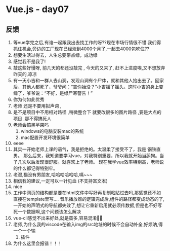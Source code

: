 # Vue.js - day07

## 反馈

1. 等vue学完之后,有谁一起跟我出去找工作的呀??现在市场行情很不错.我们得抓住机会,旁边的工厂现在已经涨到4000个月了,一起去4000包吃住??
2. 想要生活过得去，人生总要带点绿，成功绿
3. 感觉我不是我了!
4. 敲这些好慢呀, 前几天的都还没敲完 , 今天的又来了, 赶不上进度唉,又不想放弃昨天的,凉凉
5. 有一天小吉和一群人去山洞，发现山洞有个尸体，就和其他人抬出去了。回家后，其他人都死了，爷爷问：“吉你抬没？”小吉摇了摇头。这时小吉的身上变绿了，爷爷说：“不好，是绿尸寒警告！”
6. 你为何如此优秀
7. 老师 还是不要用拟声词 ,
8. 是不是项目中不用相对路径 ,稍微整合下 就要改很多的图片路径 ,要是大点的项目 ,那不得搞死人
9. 老师会搞黑苹果吗
   1. windows的电脑安装mac的系统
   2. mac配置开发环境很简单
10. eeee
11. 其实一开始老师上课的语气，我是拒绝的。太温柔了接受不了，我是  钢铁直男。 那么后来，我知道要学习vue，对我特别重要，所以我就开始当舔狗。当了几次以后发现很舒服。就喜欢上了老师。 现在我学vue效率特别高，老师说的什么都记得特别牢。
12. 老湿,猫没有男朋友,哈哈哈哈哈哈,嗝~~~
13. 相信我的建议,一定可以一针见血 (不支持富文本)
14. nice
15. 工作中网页的结构都是要在html文件中写好再复制粘贴过去吗,那感觉还不如直接在template里写.... 音乐播放器的逻辑完成后,组件的路径都变成动态的了,一开始的声明式的导航都失效了,想让它重新启用就必须传数据,但是也不好写死一个数据啊,这个问题该怎么解决
16. vue-cli感觉不出来好处,就是蛮多,容易混淆🤸‍♂️
17. 老师,为什么我的viscode在输入img的src地址的时候不会自动补全,好烦呐,得一个一个输
    1. 插件
18. <div id="app"> <!-- 2.使用组件像html标签一样 --> <index></index> <indexB></indexB> 为什么这里会报错！！！ </div> <script> Vue.component('index', { template: '<div>这是首页<index-b></index-b></div>' }) Vue.component('indexB', { //template属性指定组件模板，模板只能有一个根节点 template: '<div>这是首页B</div>' }) let vm = new Vue({ el: '#app', data: { } })
19. 嘿嘿嘿(●ˇ∀ˇ●)

## 回顾

1. vue-cli项目创建	

   1. vue create 项目名
      1. 下包，创建各种各样的文件，
      2. 配置文件之间的关联
      3. 弄不出来，用别人创建好的，装包运行
   2. cd 项目 
   3. npm run serve

2. vue-cli文件组成

   1. main.js 主要的文件，所有和顶级vue实例相关的都放到这里
   2. App.vue 最顶级的组件，仅次于 Vue实例，看到的顶级页面结构一般放在这里
   3. components 组件的文件夹
   4. assets 静态资源

3. vscode 红色波浪警告关闭&禁用

   1. ![1562655099632](assets/1562655099632.png)
   2. `vetur`插件提供的异常提示

4. 路径提示

   ![1562655171598](assets/1562655171598.png)

   安装之后就可以生效

   可以使用相对路径的方式来触发这个提示插件`./`就会有提示了

   

## player-项目创建

1. vue create 02.player
2. cd 02.player
3. npm run serve

## player-界面分析

![1562655721263](assets/1562655721263.png)

## player-搜索区域整合

1. 删除多余部分
2. 拷贝结构和样式
3. 搜索区域放到App.vue的顶部即可
4. 抽取顶部的搜索区域为组件
   1. 创建组件`01.search.vue`
   2. 原本App.vue顶部的搜索区域 c+v到组件中
   3. 在App.vue中导入并局部注册搜索组件
   4. 页面中使用即可

## player-搜索区域抽取为组件

## player-路由整合

1. 下载路由 npm i vue-router
2. 导入路由
3. 使用路由 `main.js`
   1. use一下
   2. 导入组件
   3. 注册路由规则
   4. 实例化路由对象
   5. 挂载给顶级的vue实例

### 注意

路由的整合套路是一样的，写多了自然就记住了

## player-轮播图

### 00 -整合轮播图组件

1. 创建轮播图组件 02.slider.vue
2. main.js中导入组件
   1. path:"/slider"
   2. component:slider

#### 注意

1. 添加了路由规则之后，可以用router-link,或者router.push来修改地址，跟通用的方法是，**直接修改url**

### 01 - 饿了么ui 介绍

1. 饿了吗前端团队开发的pc端的基于vue的组件库
2. 内部封装了很多现成的组件，直接就可以使用比如轮播图，tab栏，省市联动，开关，table
3. 因为在vue开发时用的很多，所以和几个其他的库合并到一起被称之为 **vue全家桶**
   1. vue
   2. axios
   3. vue-router
   4. 饿了么ui
   5. vuex

### 02 - 轮播图组件使用 

 	1. 下包 npm i element-ui -S
		2. 导包 [传送门](https://element.eleme.cn/#/zh-CN/component/quickstart)
		3. 用组件
     		1. 找到你要的组件 找到你要的结构
     		2. c+v
     		3. 走马灯 组件
	4. 获取轮播图 <https://autumnfish.cn/banner> 
    	1. axios调用接口
       		1. 安装axios
       		2. 导入axios
       		3. created中接口调用
    	2. 数据回来之后
    	3. 渲染到页面上
	5. 可能还需要调整轮播图样式

#### 注意点

1. 饿了么ui的轮播图模板默认提供的是h3标签，需要自行替换为别的标签
2. 默认有一个高度 150px，可能需要根据需求调整
3. 如果需要修改轮播图的样式，建议 加一个自己的类名，为这个类设置样式
   1. 为什么不直接饿了么的类？ 覆盖
4. 组件一出现就要调用接口，一般放到哪个钩子
   1. created:这里可以访问data

### 03 - 路由重定向

1. [传送门](https://router.vuejs.org/zh/guide/essentials/redirect-and-alias.html)
2. `{ path: '地址1', redirect: '跳转到的地址2' }`
3. main.js中增加一个重定向规则即可
4. 能够实现，匹配到地址1之后，立即跳转到地址2

#### 注意点

重定向的地址 如果没有对应组件，页面会显示空白

## player-歌曲搜索

### 01 - 搜索路由

1. 写组件 03.results.vue
2. 注册路由规则
   1. path:'/results/:search'
   2. component:results

#### 注意

路由规则测试直接url输入地址即可，对于动态路由匹配，地址`/results/内容`

### 02 - 搜索路由切换

1. 01.search.vue
2. 点击搜索
3. 按下回车时
4. 携带输入的内容 修改路由地址
5. `router.push('/results/搜索关键字')`
6. vue-router源码中的关键部分
7. 把$router设置给Vue的原型，所有的Vue实例就都可以使用这个属性了
8. 组件中编程式导航，this.$router.push('地址')

```js
  Object.defineProperty(Vue.prototype, '$router', {
    get: function get () { return this._routerRoot._router }
  });
```

### 03 - 饿了么ui 弹框

1. [传送门](https://element.eleme.cn/#/zh-CN/component/message)
2. 使用方式`  this.$message('这是一条消息提示'); `
3. 需要弹框的时候，调用上述的代码，即可弹出一个普通的消息提示框
4. 如果要弹出一些比较高级的框

```js
this.$message({
  message: '恭喜你，这是一条成功消息',
  type: 'success'
});
  this.$message({
  message: '警告哦，这是一条警告消息',
  type: 'warning'
});
  this.$message.error('错了哦，这是一条错误消息');
```



### 04 - 搜索结果非空判断

1. 01.search.vue
2. 点击搜索，或者是按下回车
3. 判断搜索关键字是否为空
4. 不为空跳转
5. 为空，提示用户
6. 使用饿了么的弹框，只需要在需要的使用调用方法即可
7. ![1562663475563](assets/1562663475563.png)

#### 注意点

1. $message之所以可以使用是因为设置给vue的原型
2. 在![1562663523452](assets/1562663523452.png)直接搜索`$message`即可找到

### 05 - 渲染搜索结果

1. 通过路由获取数据
2. axios调用接口 created  <https://autumnfish.cn/search?keywords=
3. 数据获取到之后
4. 渲染到页面上



#### 注意

1. created 很多时候都可以用来获取初始的数据 

### 06 - 过滤器歌手处理

filters:formatSinger(singers)\{ return}

### 07 - 过滤器时间处理

filters:formatTIme(time){ return}

 定义和用法类似，但是内部的逻辑需要根据需求来调整

### 08 - 侦听器（zhentingqi）

1. 检测指定的数据改变，执行自定义的逻辑
2. watch:{  数据名(){} }

#### 注意

1. watch的作用是，观察data中的数据改变，添加自定义的逻辑
2. 要观察那个数据，就写哪个数据的名字即可
3. 如果数据的访问涉及到点语法，使用引号包裹
4. updated，只要任何数据改变都会触发，watch只在**特定数据改变时**触发

### 09 - 重复搜索功能实现

1. 当search改变时重新调用接口
2. created中已经实现了接口调用
3. 抽取为函数，在2个地方调用即可

#### 注意

1. created组件如果不被销毁，只会触发一次
2. 如果有需求在特定数据改变时重新执行逻辑，可以使用 侦听器`watch`
3. watch和updated相比触发的频率 低

## player - 播放歌曲

### 01 - 点击去播放器

1. 在03.results.vue的歌曲列表的 左侧播放按钮上绑定 点击事件
2. 点击事件中获取歌曲的id
3. 触发之后，使用编程式导航跳转去播放器 放歌，携带id
4. 动态路由匹配 main.js
   1. 创建04.player.vue组件
   2. path:'/player/:id'
   3. component:player

### 02-axios抽取 基地址设置

1.  main.js中 把axios设置给
   1. `Vue.prototype.$axios=axios`
2. 所有的组件都可以使用了
3. 基础地址一样，没有必要每次都写，可以直接抽取出来
4. `axios.defaults.baseURL = '设置的基地址';`
5. main.js中



#### 注意

1. $的目的是和自己的属性区分，这是一个大伙都遵守的约定 
2. 设置了之后，所有的组件内部都可以通过`this.$axios`访问axios
3. axios设置了基地址之后，请求有2种情况
   1. 请求的地址是完整的,`https://autumnfish.cn/song/search?id=123`
      1. 不会去拼接基地址
   2. 请求的地址只有一部分：`/song/url?id=123`
      1. axios就会自动补全基地址部分
4. 绝大多数的项目中，后台接口部署在一台服务器上，基地址是一样的，设置一次即可
   1. 对于不同基地址的接口，直接给完整地址
   2. axios可以创建克隆对象（现在了解即可）
   3. ![1562667908419](assets/1562667908419.png)

### 03 - 歌曲信息显示

### 04 - 歌曲url获取

### 05 - 歌词显示

处理歌词用的正则`/\[\d{2}\:\d{2}\.\d{2,3}\]/, `

上面的 3 4 5步骤类似

created中 调用 歌曲url接口，歌曲封面接口，及 歌词接口即可





## player - mv播放

### 01 - mv路由设置 

### 02-点击携带mvid去mv组件

### 03 - 获取mv信息 

### 04 - 播放最高清的mv

## player - 歌曲评论

### 01 - 歌曲评论路由设置

### 02-点击携带歌曲id去评论组件

### 03 - 获取评论信息

### 04 - 格式化评论时间

使用moment.js



## 总结

1. 饿了么ui，饿了么开发的基于vue的组件库
2. 路由重定向 redirect
   1. 地址1 跳转到地址2
3. axios抽取到原型上
   1. Vue.prototype.$axios = axios
   2. axios.defaults.baseURL
   3. $是一个建议
4. 侦听器,watch 
   1. 特定的数据改变，会触发的回调函数（钩子）
   2. 和methods,fillters
5. 饿了么ui的走马灯-轮播图



## 补充

低成本，电脑加速

 	1. 加内存
		2. 加固态













